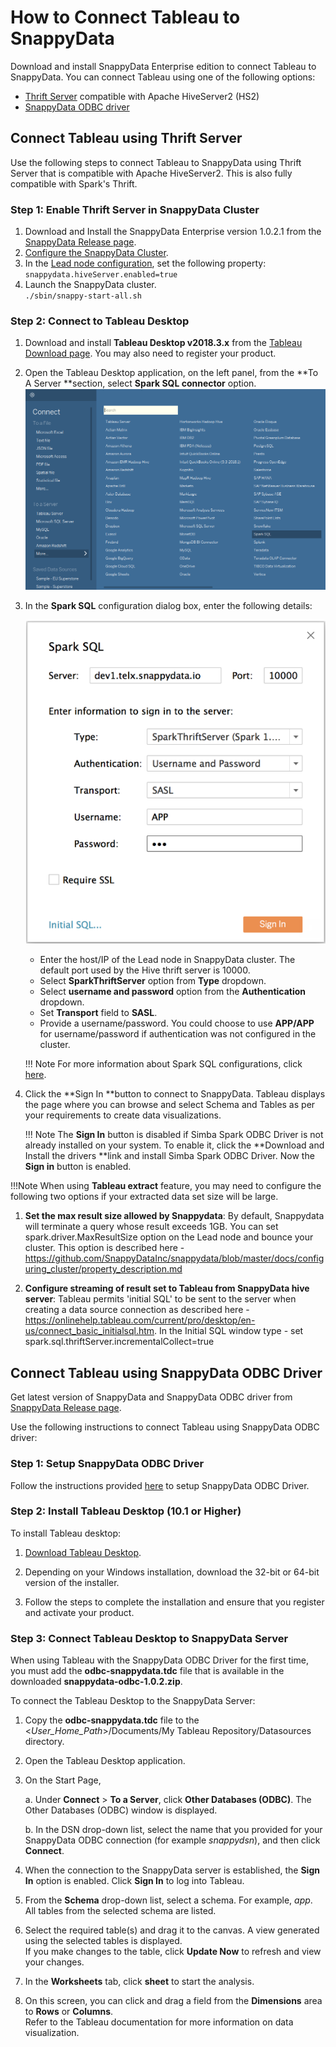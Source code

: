 # How to Connect Tableau to SnappyData

Download and install SnappyData Enterprise edition to connect Tableau to SnappyData. You can connect Tableau using one of the following options:

*	[Thrift Server](#hivesertab) compatible with Apache HiveServer2 (HS2)
*	[SnappyData ODBC driver](#odbcdritab)

<a id=hivesertab></a>
## Connect Tableau using Thrift Server 

Use the following steps to connect Tableau to SnappyData using Thrift Server that is compatible with Apache HiveServer2. This is also fully compatible with Spark's Thrift.

### Step 1: Enable Thrift Server in SnappyData Cluster
1. Download and Install the SnappyData Enterprise version 1.0.2.1 from the [SnappyData Release page](https://github.com/SnappyDataInc/snappydata/releases). 
2.	[Configure the SnappyData Cluster](../configuring_cluster/configuring_cluster.md).
3.	In the [Lead node configuration](../configuring_cluster/configuring_cluster.md#configuring-leads), set the following property:</br>`snappydata.hiveServer.enabled=true`
4.	Launch the SnappyData cluster. </br>`./sbin/snappy-start-all.sh`

### Step 2: Connect to Tableau Desktop
1.	Download and install **Tableau Desktop v2018.3.x** from the [Tableau Download page](https://www.tableau.com/support/releases/online/2018.3). You may also need to register your product.
2. Open the Tableau Desktop application, on the left panel, from the **To A Server **section, select **Spark SQL connector** option. 
	![Tableau_desktop](../Images/LocateSparkSQL.png)
3. In the **Spark SQL** configuration dialog box, enter the following details:

	![Tableau_desktop](../Images/SparkSQL_ConfigWindow1.png)
    
    *	Enter the host/IP of the Lead node in SnappyData cluster. The default port used by the Hive thrift server is 10000.
    *	Select **SparkThriftServer** option from **Type** dropdown.
    *	Select **username and password** option from the **Authentication** dropdown.
    *	Set **Transport** field to **SASL**.
    *	Provide a username/password. You could choose to use **APP/APP** for username/password if authentication was not configured in the cluster.

    !!! Note
		For more information about Spark SQL configurations, click [here](https://onlinehelp.tableau.com/current/pro/desktop/en-us/examples_sparksql.htm).

4. Click the **Sign In **button to connect to SnappyData. Tableau displays the page where you can browse and select Schema and Tables as per your requirements to create data visualizations.

	!!! Note
    	The **Sign In** button is disabled if Simba Spark ODBC Driver is not already installed on your system.  To enable it, click the **Download and Install the drivers **link and install Simba Spark ODBC Driver. Now the **Sign in** button is enabled.

!!!Note
When using **Tableau extract** feature, you may need to configure the following two options if your extracted data set size will be large. 

1) **Set the max result size allowed by Snappydata**: By default, Snappydata will terminate a query whose result exceeds 1GB. You can set spark.driver.MaxResultSize option on the Lead node and bounce your cluster. This option is described here - https://github.com/SnappyDataInc/snappydata/blob/master/docs/configuring_cluster/property_description.md

2) **Configure streaming of result set to Tableau from SnappyData hive server**:  Tableau permits 'initial SQL' to be sent to the server when creating a data source connection as described here - https://onlinehelp.tableau.com/current/pro/desktop/en-us/connect_basic_initialsql.htm. 
In the Initial SQL window type - set spark.sql.thriftServer.incrementalCollect=true 


<a id=odbcdritab></a>
## Connect Tableau using SnappyData ODBC Driver

Get latest version of SnappyData and SnappyData ODBC driver from [SnappyData Release page](https://github.com/SnappyDataInc/snappydata/releases). 

Use the following instructions to connect Tableau using SnappyData ODBC driver:

### Step 1: Setup SnappyData ODBC Driver

Follow the instructions provided [here](/setting_up_odbc_driver-tableau_desktop.md) to setup SnappyData ODBC Driver.

### Step 2: Install Tableau Desktop (10.1 or Higher)

To install Tableau desktop:

1. [Download Tableau Desktop](https://www.tableau.com/products/desktop).

2. Depending on your Windows installation, download the 32-bit or 64-bit version of the installer.

3. Follow the steps to complete the installation and ensure that you register and activate your product.

### Step 3: Connect Tableau Desktop to SnappyData Server

When using Tableau with the SnappyData ODBC Driver for the first time, you must add the **odbc-snappydata.tdc** file that is available in the downloaded **snappydata-odbc-1.0.2.zip**.

To connect the Tableau Desktop to the SnappyData Server:

1. Copy the **odbc-snappydata.tdc** file to the <_User_Home_Path_>/Documents/My Tableau Repository/Datasources directory.

2. Open the Tableau Desktop application.

3. On the Start Page,

	a. Under **Connect** > **To a Server**, click **Other Databases (ODBC)**. The Other Databases (ODBC) window is displayed.

	b. In the DSN drop-down list, select the name that you provided for your SnappyData ODBC connection (for example *snappydsn*), and then click **Connect**.

4. When the connection to the SnappyData server is established, the **Sign In** option is enabled. Click **Sign In** to log into Tableau.

5. From the **Schema** drop-down list, select a schema. For example, *app*. </br>All tables from the selected schema are listed.

6. Select the required table(s) and drag it to the canvas. A view generated using the selected tables is displayed. </br>If you make changes to the table, click **Update Now** to refresh and view your changes.

7. In the **Worksheets** tab, click **sheet** to start the analysis.</br> 

8. On this screen, you can click and drag a field from the **Dimensions** area to **Rows** or **Columns**.</br> Refer to the Tableau documentation for more information on data visualization.
